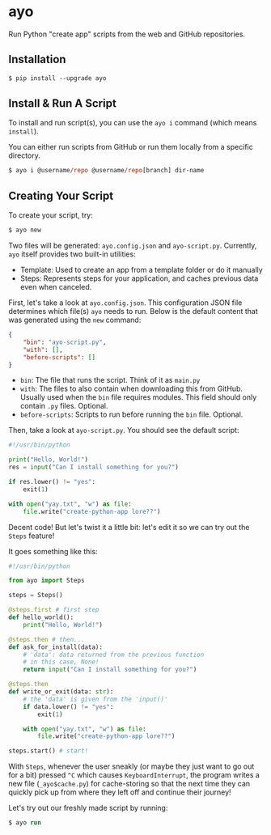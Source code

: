 # ayo

Run Python "create app" scripts from the web and GitHub repositories.

## Installation

```ps
$ pip install --upgrade ayo
```

## Install & Run A Script

To install and run script(s), you can use the `ayo i` command (which means `install`).

You can either run scripts from GitHub or run them locally from a specific directory.

```ps
$ ayo i @username/repo @username/repo[branch] dir-name
```

## Creating Your Script

To create your script, try:

```ps
$ ayo new
```

Two files will be generated: `ayo.config.json` and `ayo-script.py`. Currently, `ayo` itself provides two built-in utilities:

- Template: Used to create an app from a template folder or do it manually
- Steps: Represents steps for your application, and caches previous data even when canceled.

First, let's take a look at `ayo.config.json`. This configuration JSON file determines which file(s) `ayo` needs to run. Below is the default content that was generated using the `new` command:

```json
{
    "bin": "ayo-script.py",
    "with": [],
    "before-scripts": []
}
```

- `bin`: The file that runs the script. Think of it as `main.py`
- `with`: The files to also contain when downloading this from GitHub. Usually used when the `bin` file requires modules. This field should only contain `.py` files. Optional.
- `before-scripts`: Scripts to run before running the `bin` file. Optional.

Then, take a look at `ayo-script.py`. You should see the default script:

```python
#!/usr/bin/python

print("Hello, World!")
res = input("Can I install something for you?")

if res.lower() != "yes":
    exit(1)

with open("yay.txt", "w") as file:
    file.write("create-python-app lore??")
```

Decent code! But let's twist it a little bit: let's edit it so we can try out the `Steps` feature!

It goes something like this:

```python
#!/usr/bin/python

from ayo import Steps

steps = Steps()

@steps.first # first step
def hello_world():
    print("Hello, World!")

@steps.then # then...
def ask_for_install(data):
    # 'data': data returned from the previous function
    # in this case, None!
    return input("Can I install something for you?")

@steps.then
def write_or_exit(data: str):
    # the 'data' is given from the 'input()'
    if data.lower() != "yes":
        exit(1)

    with open("yay.txt", "w") as file:
        file.write("create-python-app lore??")

steps.start() # start!
```

With `Steps`, whenever the user sneakly (or maybe they just want to go out for a bit) pressed `^C` which causes `KeyboardInterrupt`, the program writes a new file (`_ayo$cache.py`) for cache-storing so that the next time they can quickly pick up from where they left off and continue their journey!

Let's try out our freshly made script by running:

```ps
$ ayo run
```